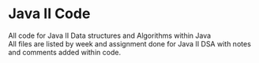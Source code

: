 # Java II Code
All code for Java II Data structures and Algorithms within Java
<br>
All files are listed by week and assignment done for Java II DSA with notes and comments added within code.
<br>
